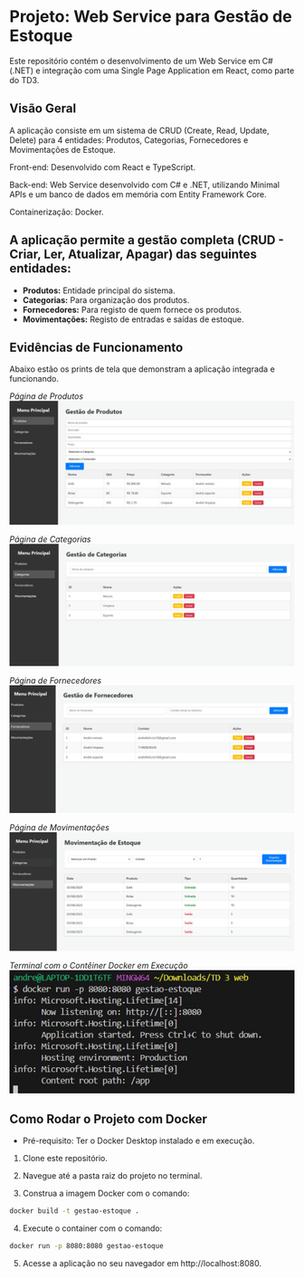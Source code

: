 # Projeto: Web Service para Gestão de Estoque
Este repositório contém o desenvolvimento de um Web Service em C# (.NET) e integração com uma Single Page Application em React, como parte do TD3.

## Visão Geral
A aplicação consiste em um sistema de CRUD (Create, Read, Update, Delete) para 4 entidades: Produtos, Categorias, Fornecedores e Movimentações de Estoque.

Front-end: Desenvolvido com React e TypeScript.

Back-end: Web Service desenvolvido com C# e .NET, utilizando Minimal APIs e um banco de dados em memória com Entity Framework Core.

Containerização: Docker.

## A aplicação permite a gestão completa (CRUD - Criar, Ler, Atualizar, Apagar) das seguintes entidades:

* **Produtos:** Entidade principal do sistema.
* **Categorias:** Para organização dos produtos.
* **Fornecedores:** Para registo de quem fornece os produtos.
* **Movimentações:** Registo de entradas e saídas de estoque.

## Evidências de Funcionamento
Abaixo estão os prints de tela que demonstram a aplicação integrada e funcionando.

*Página de Produtos*
![Página de Produtos](./screenshots/gestao-produtos.png)

*Página de Categorias*
![Página de Categorias](./screenshots/gestao-categorias.png)

*Página de Fornecedores*
![Página de Fornecedores](./screenshots/gestao-fornecedores.png)

*Página de Movimentações*
![Página de Movimentações](./screenshots/movimentacao-estoque.png)

*Terminal com o Contêiner Docker em Execução*
![Docker Running](./screenshots/docker-running.png)

## Como Rodar o Projeto com Docker
* Pré-requisito: Ter o Docker Desktop instalado e em execução.

1. Clone este repositório.

2. Navegue até a pasta raiz do projeto no terminal.

3. Construa a imagem Docker com o comando:
```bash
docker build -t gestao-estoque .
 ```
4. Execute o container com o comando:
```bash
docker run -p 8080:8080 gestao-estoque
```
5. Acesse a aplicação no seu navegador em http://localhost:8080.